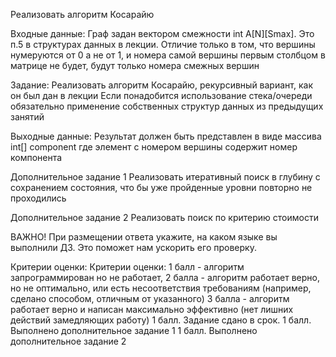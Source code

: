 Реализовать алгоритм Косарайю

Входные данные:
Граф задан вектором смежности int A[N][Smax]. Это п.5 в структурах данных в
лекции. Отличие только в том, что вершины нумеруются от 0 а не от 1, и номера
самой вершины первым столбцом в матрице не будет, будут только номера смежных
вершин

Задание:
Реализовать алгоритм Косарайю, рекурсивный вариант, как он был дан в лекции
Если понадобится использование стека/очереди обязательно применение собственных
структур данных из предыдущих занятий

Выходные данные:
Результат должен быть представлен в виде массива int[] component где элемент с
номером вершины содержит номер компонента

Дополнительное задание 1 Реализовать итеративный поиск в глубину с сохранением
состояния, что бы уже пройденные уровни повторно не проходились

Дополнительное задание 2 Реализовать поиск по критерию стоимости

ВАЖНО! При размещении ответа укажите, на каком языке вы выполнили ДЗ. Это
поможет нам ускорить его проверку.

Критерии оценки:
Критерии оценки: 1 балл - алгоритм запрограммирован но не работает, 2 балла -
алгоритм работает верно, но не оптимально, или есть несоответствия
требованиям (например, сделано способом, отличным от указанного) 3 балла -
алгоритм работает верно и написан максимально эффективно (нет лишних действий
замедляющих работу)
1 балл. Задание сдано в срок. 1 балл. Выполнено дополнительное задание 1 1
балл. Выполнено дополнительное задание 2
